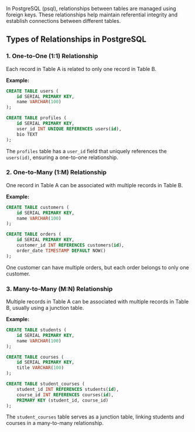 In PostgreSQL (psql), relationships between tables are managed using foreign keys. These relationships help maintain referential integrity and establish connections between different tables.

## Types of Relationships in PostgreSQL

### 1. One-to-One (1:1) Relationship
Each record in Table A is related to only one record in Table B.

**Example:**

```sql
CREATE TABLE users (
    id SERIAL PRIMARY KEY,
    name VARCHAR(100)
);

CREATE TABLE profiles (
    id SERIAL PRIMARY KEY,
    user_id INT UNIQUE REFERENCES users(id),
    bio TEXT
);
```

The `profiles` table has a `user_id` field that uniquely references the `users(id)`, ensuring a one-to-one relationship.

### 2. One-to-Many (1:M) Relationship
One record in Table A can be associated with multiple records in Table B.

**Example:**

```sql
CREATE TABLE customers (
    id SERIAL PRIMARY KEY,
    name VARCHAR(100)
);

CREATE TABLE orders (
    id SERIAL PRIMARY KEY,
    customer_id INT REFERENCES customers(id),
    order_date TIMESTAMP DEFAULT NOW()
);
```

One customer can have multiple orders, but each order belongs to only one customer.

### 3. Many-to-Many (M:N) Relationship
Multiple records in Table A can be associated with multiple records in Table B, usually using a junction table.

**Example:**

```sql
CREATE TABLE students (
    id SERIAL PRIMARY KEY,
    name VARCHAR(100)
);

CREATE TABLE courses (
    id SERIAL PRIMARY KEY,
    title VARCHAR(100)
);

CREATE TABLE student_courses (
    student_id INT REFERENCES students(id),
    course_id INT REFERENCES courses(id),
    PRIMARY KEY (student_id, course_id)
);
```

The `student_courses` table serves as a junction table, linking students and courses in a many-to-many relationship.

